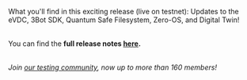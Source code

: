 What you'll find in this exciting release (live on testnet): Updates to the eVDC, 3Bot SDK, Quantum Safe Filesystem, Zero-OS, and Digital Twin!
<br/>
<br/>

You can find the **full release notes [here](https://threefold.io/info/cloud#/cloud__release_notes_2_6_0).**
<br/>
<br/>

*Join [our testing community](https://bit.ly/tftesting), now up to more than 160 members!*
